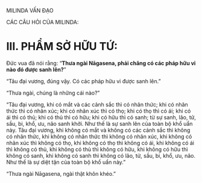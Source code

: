 MILINDA VẤN ĐẠO

CÁC CÂU HỎI CỦA MILINDA:

# III. PHẨM SỞ HỮU TỨ:

Đức vua đã nói rằng: “**Thưa ngài Nāgasena, phải chăng có các pháp hữu vi nào đó được sanh lên?**”

“Tâu đại vương, đúng vậy. Có các pháp hữu vi được sanh lên.”

“Thưa ngài, chúng là những cái nào?”

“Tâu đại vương, khi có mắt và các cảnh sắc thì có nhãn thức; khi có nhãn thức thì có nhãn xúc; khi có nhãn xúc thì có thọ; khi có thọ thì có ái; khi có ái thì có thủ; khi có thủ thì có hữu; khi có hữu thì có sanh; từ sự sanh, lão, tử, sầu, bi, khổ, ưu, não sanh khởi. Như thế là sự sanh lên của toàn bộ khổ uẩn này. Tâu đại vương, khi không có mắt và không có các cảnh sắc thì không có nhãn thức, khi không có nhãn thức thì không có nhãn xúc, khi không có nhãn xúc thì không có thọ, khi không có thọ thì không có ái, khi không có ái thì không có thủ, khi không có thủ thì không có hữu, khi không có hữu thì không có sanh, khi không có sanh thì không có lão, tử, sầu, bi, khổ, ưu, não. Như thế là sự diệt tận của toàn bộ khổ uẩn này.”

“Thưa ngài Nāgasena, ngài thật khôn khéo.”
